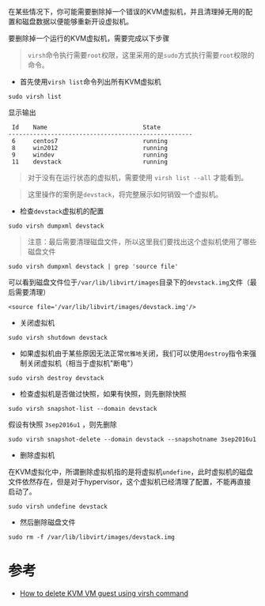 在某些情况下，你可能需要删除掉一个错误的KVM虚拟机，并且清理掉无用的配置和磁盘数据以便能够重新开设虚拟机。

要删除掉一个运行的KVM虚拟机，需要完成以下步骤

> `virsh`命令执行需要`root`权限，这里采用的是`sudo`方式执行需要`root`权限的命令。

* 首先使用`virsh list`命令列出所有KVM虚拟机

```
sudo virsh list
```

显示输出

```
 Id    Name                           State
----------------------------------------------------
 6     centos7                        running
 8     win2012                        running
 9     windev                         running
 11    devstack                       running
```

> 对于没有在运行状态的虚拟机，需要使用 `virsh list --all` 才能看到。

> 这里操作的案例是`devstack`，将完整展示如何销毁一个虚拟机。

* 检查`devstack`虚拟机的配置

```
sudo virsh dumpxml devstack
```

> 注意：最后需要清理磁盘文件，所以这里我们要找出这个虚拟机使用了哪些磁盘文件

```
sudo virsh dumpxml devstack | grep 'source file'
```

可以看到磁盘文件位于`/var/lib/libvirt/images`目录下的`devstack.img`文件（最后需要清理）

```
<source file='/var/lib/libvirt/images/devstack.img'/>
```

* 关闭虚拟机

```
sudo virsh shutdown devstack
```

* 如果虚拟机由于某些原因无法正常`优雅地`关闭，我们可以使用`destroy`指令来强制关闭虚拟机（相当于虚拟机"断电"）

```
sudo virsh destroy devstack
```

* 检查虚拟机是否做过快照，如果有快照，则先删除快照

```
sudo virsh snapshot-list --domain devstack
```

假设有快照 `3sep2016u1` ，则先删除

```
sudo virsh snapshot-delete --domain devstack --snapshotname 3sep2016u1
```

* 删除虚拟机

在KVM虚拟化中，所谓删除虚拟机指的是将虚拟机`undefine`，此时虚拟机的磁盘文件依然存在，但是对于hypervisor，这个虚拟机已经清理了配置，不能再直接启动了。

```
sudo virsh undefine devstack
```

* 然后删除磁盘文件

```
sudo rm -f /var/lib/libvirt/images/devstack.img
```

# 参考

* [How to delete KVM VM guest using virsh command](https://www.cyberciti.biz/faq/howto-linux-delete-a-running-vm-guest-on-kvm/)